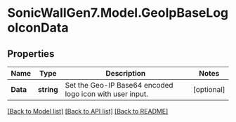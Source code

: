 # SonicWallGen7.Model.GeoIpBaseLogoIconData

## Properties

Name | Type | Description | Notes
------------ | ------------- | ------------- | -------------
**Data** | **string** | Set the Geo-IP Base64 encoded logo icon with user input. | [optional] 

[[Back to Model list]](../README.md#documentation-for-models) [[Back to API list]](../README.md#documentation-for-api-endpoints) [[Back to README]](../README.md)

